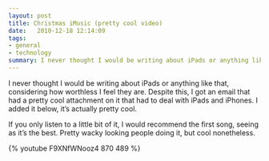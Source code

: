 ```yaml
---
layout: post
title: Christmas iMusic (pretty cool video)
date:	2010-12-18 12:14:09
tags:
- general
- technology
summary: I never thought I would be writing about iPads or anything like that, considering how worthless I feel they are.
---
```

I never thought I would be writing about iPads or anything like that, considering how worthless I feel they are. Despite this, I got an email that had a pretty cool attachment on it that had to deal with iPads and iPhones. I added it below, it’s actually pretty cool.

If you only listen to a little bit of it, I would recommend the first song, seeing as it’s the best. Pretty wacky looking people doing it, but cool nonetheless.

{% youtube F9XNfWNooz4 870 489 %}
